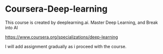 # Coursera-Deep-learning
This course is created by deeplearning.ai. Master Deep Learning, and Break into AI

https://www.coursera.org/specializations/deep-learning

I will add assignment gradually as i proceed with the course.
